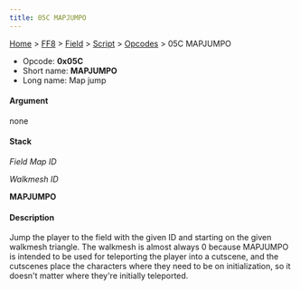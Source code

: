 ```yaml
---
title: 05C MAPJUMPO
---
```


[Home](Main%20Page.md) > [FF8](FF8.md) > [Field](FF8/Field.md) > [Script](FF8/Field/Script.md) > [Opcodes](FF8/Field/Script/Opcodes.md) > 05C MAPJUMPO

-   Opcode: **0x05C**
-   Short name: **MAPJUMPO**
-   Long name: Map jump

#### Argument

none

#### Stack

  
*Field Map ID*

*Walkmesh ID*

**MAPJUMPO**

#### Description

Jump the player to the field with the given ID and starting on the given
walkmesh triangle. The walkmesh is almost always 0 because MAPJUMPO is
intended to be used for teleporting the player into a cutscene, and the
cutscenes place the characters where they need to be on initialization,
so it doesn't matter where they're initially teleported.
